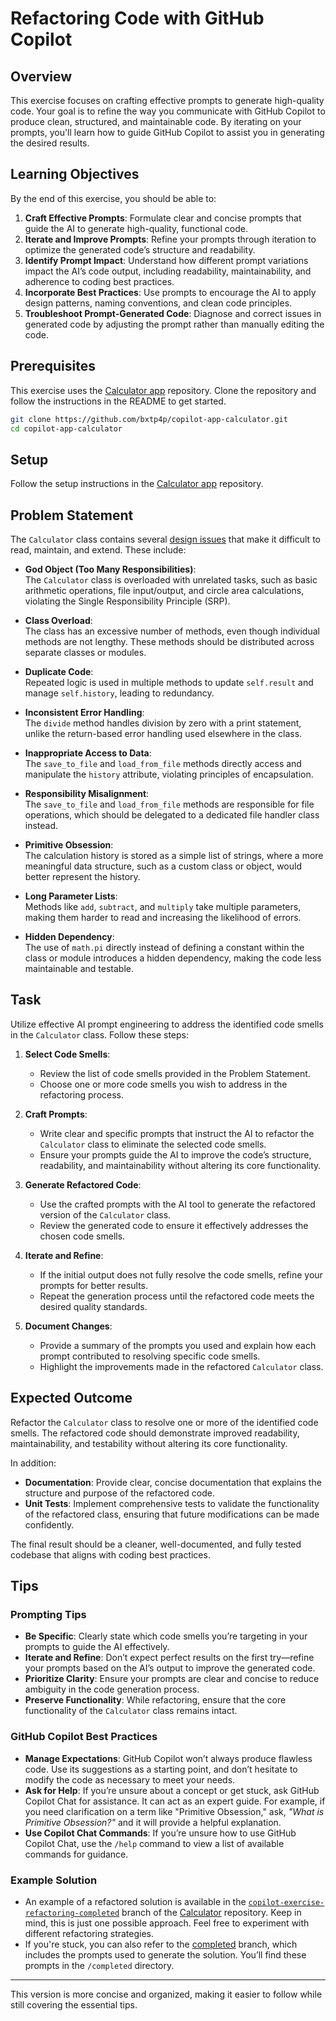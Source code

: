 
# Refactoring Code with GitHub Copilot

## Overview

This exercise focuses on crafting effective prompts to generate high-quality code. Your goal is to refine the way you communicate with GitHub Copilot to produce clean, structured, and maintainable code. By iterating on your prompts, you'll learn how to guide GitHub Copilot to assist you in generating the desired results.

## Learning Objectives

By the end of this exercise, you should be able to:
1. **Craft Effective Prompts**: Formulate clear and concise prompts that guide the AI to generate high-quality, functional code.
2. **Iterate and Improve Prompts**: Refine your prompts through iteration to optimize the generated code’s structure and readability.
3. **Identify Prompt Impact**: Understand how different prompt variations impact the AI’s code output, including readability, maintainability, and adherence to coding best practices.
4. **Incorporate Best Practices**: Use prompts to encourage the AI to apply design patterns, naming conventions, and clean code principles.
5. **Troubleshoot Prompt-Generated Code**: Diagnose and correct issues in generated code by adjusting the prompt rather than manually editing the code.

## Prerequisites

This exercise uses the [Calculator app](https://github.com/bxtp4p/copilot-app-calculator) repository. Clone the repository and follow the instructions in the README to get started.

```bash
git clone https://github.com/bxtp4p/copilot-app-calculator.git
cd copilot-app-calculator
```
## Setup

Follow the setup instructions in the [Calculator app](https://github.com/bxtp4p/copilot-app-calculator) repository.

## Problem Statement

The `Calculator` class contains several [design issues]([url](https://refactoring.guru/refactoring/smells)) that make it difficult to read, maintain, and extend. These include:

- **God Object (Too Many Responsibilities)**:  
  The `Calculator` class is overloaded with unrelated tasks, such as basic arithmetic operations, file input/output, and circle area calculations, violating the Single Responsibility Principle (SRP).

- **Class Overload**:  
  The class has an excessive number of methods, even though individual methods are not lengthy. These methods should be distributed across separate classes or modules.

- **Duplicate Code**:  
  Repeated logic is used in multiple methods to update `self.result` and manage `self.history`, leading to redundancy.

- **Inconsistent Error Handling**:  
  The `divide` method handles division by zero with a print statement, unlike the return-based error handling used elsewhere in the class.

- **Inappropriate Access to Data**:  
  The `save_to_file` and `load_from_file` methods directly access and manipulate the `history` attribute, violating principles of encapsulation.

- **Responsibility Misalignment**:  
  The `save_to_file` and `load_from_file` methods are responsible for file operations, which should be delegated to a dedicated file handler class instead.

- **Primitive Obsession**:  
  The calculation history is stored as a simple list of strings, where a more meaningful data structure, such as a custom class or object, would better represent the history.

- **Long Parameter Lists**:  
  Methods like `add`, `subtract`, and `multiply` take multiple parameters, making them harder to read and increasing the likelihood of errors.

- **Hidden Dependency**:  
  The use of `math.pi` directly instead of defining a constant within the class or module introduces a hidden dependency, making the code less maintainable and testable.

## Task

Utilize effective AI prompt engineering to address the identified code smells in the `Calculator` class. Follow these steps:

1. **Select Code Smells**:
   - Review the list of code smells provided in the Problem Statement.
   - Choose one or more code smells you wish to address in the refactoring process.

2. **Craft Prompts**:
   - Write clear and specific prompts that instruct the AI to refactor the `Calculator` class to eliminate the selected code smells.
   - Ensure your prompts guide the AI to improve the code’s structure, readability, and maintainability without altering its core functionality.

3. **Generate Refactored Code**:
   - Use the crafted prompts with the AI tool to generate the refactored version of the `Calculator` class.
   - Review the generated code to ensure it effectively addresses the chosen code smells.

4. **Iterate and Refine**:
   - If the initial output does not fully resolve the code smells, refine your prompts for better results.
   - Repeat the generation process until the refactored code meets the desired quality standards.

5. **Document Changes**:
   - Provide a summary of the prompts you used and explain how each prompt contributed to resolving specific code smells.
   - Highlight the improvements made in the refactored `Calculator` class.

## Expected Outcome

Refactor the `Calculator` class to resolve one or more of the identified code smells. The refactored code should demonstrate improved readability, maintainability, and testability without altering its core functionality.

In addition:
- **Documentation**: Provide clear, concise documentation that explains the structure and purpose of the refactored code.
- **Unit Tests**: Implement comprehensive tests to validate the functionality of the refactored class, ensuring that future modifications can be made confidently.

The final result should be a cleaner, well-documented, and fully tested codebase that aligns with coding best practices.

## Tips

### Prompting Tips
- **Be Specific**: Clearly state which code smells you’re targeting in your prompts to guide the AI effectively.
- **Iterate and Refine**: Don’t expect perfect results on the first try—refine your prompts based on the AI’s output to improve the generated code.
- **Prioritize Clarity**: Ensure your prompts are clear and concise to reduce ambiguity in the code generation process.
- **Preserve Functionality**: While refactoring, ensure that the core functionality of the `Calculator` class remains intact.

### GitHub Copilot Best Practices
- **Manage Expectations**: GitHub Copilot won’t always produce flawless code. Use its suggestions as a starting point, and don’t hesitate to modify the code as necessary to meet your needs.
- **Ask for Help**: If you’re unsure about a concept or get stuck, ask GitHub Copilot Chat for assistance. It can act as an expert guide. For example, if you need clarification on a term like "Primitive Obsession," ask, *"What is Primitive Obsession?"* and it will provide a helpful explanation.
- **Use Copilot Chat Commands**: If you’re unsure how to use GitHub Copilot Chat, use the `/help` command to view a list of available commands for guidance.

### Example Solution
- An example of a refactored solution is available in the [`copilot-exercise-refactoring-completed`](https://github.com/bxtp4p/copilot-app-calculator/tree/copilot-exercise-refactoring-completed) branch of the [Calculator](https://github.com/bxtp4p/copilot-app-calculator) repository. Keep in mind, this is just one possible approach. Feel free to experiment with different refactoring strategies.
- If you're stuck, you can also refer to the [completed](https://github.com/bxtp4p/copilot-exercise-refactoring/tree/completed) branch, which includes the prompts used to generate the solution. You’ll find these prompts in the `/completed` directory.

---

This version is more concise and organized, making it easier to follow while still covering the essential tips.
